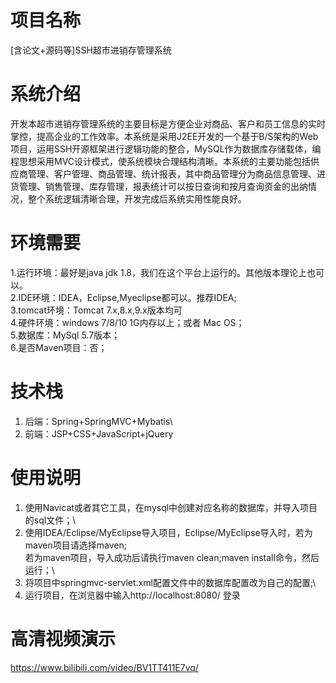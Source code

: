 # 项目名称

[含论文+源码等]SSH超市进销存管理系统

# 系统介绍
开发本超市进销存管理系统的主要目标是方便企业对商品、客户和员工信息的实时掌控，提高企业的工作效率。本系统是采用J2EE开发的一个基于B/S架构的Web项目，运用SSH开源框架进行逻辑功能的整合，MySQL作为数据库存储载体，编程思想采用MVC设计模式，使系统模块合理结构清晰。本系统的主要功能包括供应商管理、客户管理、商品管理、统计报表，其中商品管理分为商品信息管理、进货管理、销售管理、库存管理，报表统计可以按日查询和按月查询资金的出纳情况，整个系统逻辑清晰合理，开发完成后系统实用性能良好。

# 环境需要

1.运行环境：最好是java jdk 1.8，我们在这个平台上运行的。其他版本理论上也可以。\
2.IDE环境：IDEA，Eclipse,Myeclipse都可以。推荐IDEA;\
3.tomcat环境：Tomcat 7.x,8.x,9.x版本均可\
4.硬件环境：windows 7/8/10 1G内存以上；或者 Mac OS； \
5.数据库：MySql 5.7版本；\
6.是否Maven项目：否；

# 技术栈

1. 后端：Spring+SpringMVC+Mybatis\
2. 前端：JSP+CSS+JavaScript+jQuery

# 使用说明

1. 使用Navicat或者其它工具，在mysql中创建对应名称的数据库，并导入项目的sql文件；\
2. 使用IDEA/Eclipse/MyEclipse导入项目，Eclipse/MyEclipse导入时，若为maven项目请选择maven;\
若为maven项目，导入成功后请执行maven clean;maven install命令，然后运行；\
3. 将项目中springmvc-servlet.xml配置文件中的数据库配置改为自己的配置;\
4. 运行项目，在浏览器中输入http://localhost:8080/ 登录

# 高清视频演示

https://www.bilibili.com/video/BV1TT411E7vq/


​